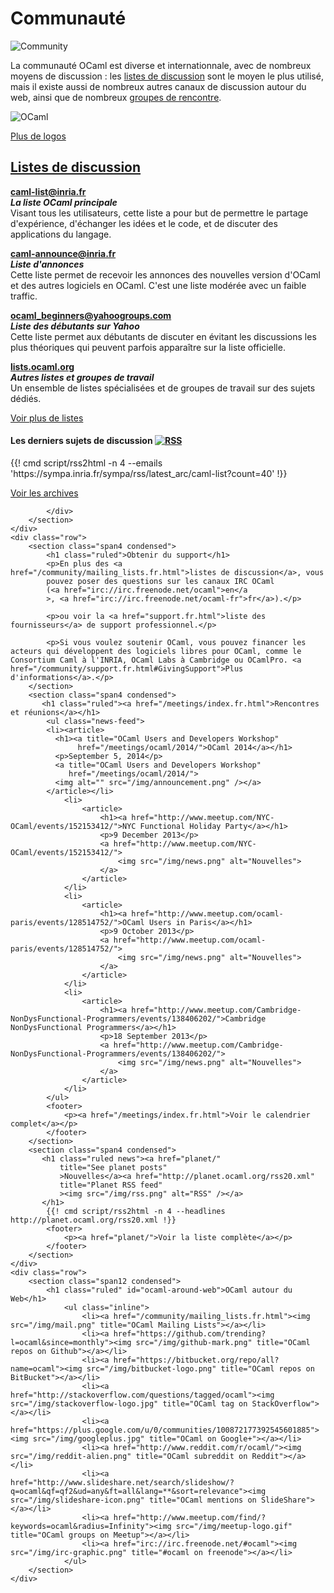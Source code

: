 <!-- ((! set title Communauté !)) ((! set community !)) ((! set nobreadcrumb !)) -->

<div class="container">
    <h1>Communauté</h1>
    <div class="row">
        <div class="span2">
            <img src="/img/community-large.png" alt="Community">
        </div>
        <section id="community-leader" class="span6">
            <p>La communauté OCaml est diverse et internationnale, avec de nombreux moyens de discussion : les <a href="mailing_lists.fr.html">listes de discussion</a> sont le moyen le plus utilisé, mais il existe aussi de nombreux autres canaux de discussion autour du web, ainsi que de nombreux <a href="/meetings/index.fr.html">groupes de rencontre</a>.</p>
        </section>
        <div class="span4">
            <img src="/img/ocaml-large.png" alt="OCaml">
            <p><a href="/docs/logos.html">Plus de logos</a></p>
        </div>
    </div>
    <div class="row">
        <section class="span12 condensed">
            <h1 class="ruled"><a href="mailing_lists.fr.html">Listes de discussion</a></h1>
            <div class="row">
            <section class="span4 condensed">
                <p><strong><a href="https://sympa.inria.fr/sympa/arc/caml-list">caml-list@inria.fr</a></strong><br />
                <strong><em>La liste OCaml principale</em></strong><br />
                Visant tous les utilisateurs, cette liste a pour but de permettre le partage d'expérience, d'échanger les idées et le code, et de discuter des applications du langage.</p>
                <p><strong><a href="http://yquem.inria.fr/cgi-bin/mailman/listinfo/caml-announce">caml-announce@inria.fr</a></strong><br />
                <strong><em>Liste d'annonces</em></strong><br />
                Cette liste permet de recevoir les annonces des nouvelles version d'OCaml et des autres logiciels en OCaml. C'est une liste modérée avec un faible traffic.</p>
            </section>
            <section class="span4 condensed">
                <p><strong><a href="http://groups.yahoo.com/neo/groups/ocaml_beginners/info">ocaml_beginners@yahoogroups.com</a></strong><br />
                <strong><em>Liste des débutants sur Yahoo</em></strong><br />
                Cette liste permet aux débutants de discuter en évitant les discussions les plus théoriques qui peuvent parfois apparaître sur la liste officielle.</p>
                <p><strong><a href="http://lists.ocaml.org">lists.ocaml.org</a></strong><br />
                <strong><em>Autres listes et groupes de travail</em></strong><br />
                Un ensemble de listes spécialisées et de groupes de travail sur des sujets dédiés.</p>
                <footer>
                  <p><a href="/community/mailing_lists.fr.html">Voir plus de listes</a></p>
                </footer>
            </section>
            <section class="span4 condensed">
                <h4 class="news" >Les derniers sujets de discussion
				<a href="https://sympa.inria.fr/sympa/rss/latest_arc/caml-list?count=40"
				target="_blank"
				title="Email RSS feed"
				><img src="/img/rss.png" alt="RSS" /></a></h4>
                {{! cmd script/rss2html -n 4 --emails 'https://sympa.inria.fr/sympa/rss/latest_arc/caml-list?count=40' !}}
            <footer>
                <p><a href="https://sympa.inria.fr/sympa/arc/caml-list/">Voir les archives</a></p>
            </footer>
            </section>

            </div>
        </section>
    </div>
    <div class="row">
        <section class="span4 condensed">
            <h1 class="ruled">Obtenir du support</h1>
            <p>En plus des <a href="/community/mailing_lists.fr.html">listes de discussion</a>, vous
            pouvez poser des questions sur les canaux IRC OCaml
            (<a href="irc://irc.freenode.net/ocaml">en</a
			>, <a href="irc://irc.freenode.net/ocaml-fr">fr</a>).</p>

            <p>ou voir la <a href="support.fr.html">liste des fournisseurs</a> de support professionnel.</p>

            <p>Si vous voulez soutenir OCaml, vous pouvez financer les acteurs qui développent des logiciels libres pour OCaml, comme le Consortium Caml à l'INRIA, OCaml Labs à Cambridge ou OCamlPro. <a href="/community/support.fr.html#GivingSupport">Plus d'informations</a>.</p>
        </section>
        <section class="span4 condensed">
           <h1 class="ruled"><a href="/meetings/index.fr.html">Rencontres et réunions</a></h1>
            <ul class="news-feed">
			<li><article>
			  <h1><a title="OCaml Users and Developers Workshop"
			       href="/meetings/ocaml/2014/">OCaml 2014</a></h1>
			  <p>September 5, 2014</p>
			  <a title="OCaml Users and Developers Workshop"
			     href="/meetings/ocaml/2014/">
			  <img alt="" src="/img/announcement.png" /></a>
			</article></li>
			    <li>
                    <article>
                        <h1><a href="http://www.meetup.com/NYC-OCaml/events/152153412/">NYC Functional Holiday Party</a></h1>
                        <p>9 December 2013</p>
                        <a href="http://www.meetup.com/NYC-OCaml/events/152153412/">
                            <img src="/img/news.png" alt="Nouvelles">
                        </a>
                    </article>
                </li>
                <li>
                    <article>
                        <h1><a href="http://www.meetup.com/ocaml-paris/events/128514752/">OCaml Users in Paris</a></h1>
                        <p>9 October 2013</p>
                        <a href="http://www.meetup.com/ocaml-paris/events/128514752/">
                            <img src="/img/news.png" alt="Nouvelles">
                        </a>
                    </article>
                </li>
                <li>
                    <article>
                        <h1><a href="http://www.meetup.com/Cambridge-NonDysFunctional-Programmers/events/138406202/">Cambridge NonDysFunctional Programmers</a></h1>
                        <p>18 September 2013</p>
                        <a href="http://www.meetup.com/Cambridge-NonDysFunctional-Programmers/events/138406202/">
                            <img src="/img/news.png" alt="Nouvelles">
                        </a>
                    </article>
                </li>
            </ul>
            <footer>
                <p><a href="/meetings/index.fr.html">Voir le calendrier complet</a></p>
            </footer>
        </section>
        <section class="span4 condensed">
           <h1 class="ruled news"><a href="planet/"
		       title="See planet posts"
			   >Nouvelles</a><a href="http://planet.ocaml.org/rss20.xml"
			   title="Planet RSS feed"
			   ><img src="/img/rss.png" alt="RSS" /></a>
		   </h1>
            {{! cmd script/rss2html -n 4 --headlines http://planet.ocaml.org/rss20.xml !}}
            <footer>
                <p><a href="planet/">Voir la liste complète</a></p>
            </footer>
        </section>
    </div>
    <div class="row">
        <section class="span12 condensed">
            <h1 class="ruled" id="ocaml-around-web">OCaml autour du Web</h1>
                <ul class="inline">
                    <li><a href="/community/mailing_lists.fr.html"><img src="/img/mail.png" title="OCaml Mailing Lists"></a></li>
                    <li><a href="https://github.com/trending?l=ocaml&since=monthly"><img src="/img/github-mark.png" title="OCaml repos on Github"></a></li>
                    <li><a href="https://bitbucket.org/repo/all?name=ocaml"><img src="/img/bitbucket-logo.png" title="OCaml repos on BitBucket"></a></li>                
                    <li><a href="http://stackoverflow.com/questions/tagged/ocaml"><img src="/img/stackoverflow-logo.jpg" title="OCaml tag on StackOverflow"></a></li>
                    <li><a href="https://plus.google.com/u/0/communities/100872177392545601885"><img src="/img/googleplus.jpg" title="OCaml on Google+"></a></li>
                    <li><a href="http://www.reddit.com/r/ocaml/"><img src="/img/reddit-alien.png" title="OCaml subreddit on Reddit"></a></li>
                    <li><a href="http://www.slideshare.net/search/slideshow/?q=ocaml&qf=qf2&ud=any&ft=all&lang=**&sort=relevance"><img src="/img/slideshare-icon.png" title="OCaml mentions on SlideShare"></a></li>
                    <li><a href="http://www.meetup.com/find/?keywords=ocaml&radius=Infinity"><img src="/img/meetup-logo.gif" title="OCaml groups on Meetup"></a></li>
                    <li><a href="irc://irc.freenode.net/#ocaml"><img src="/img/irc-graphic.png" title="#ocaml on freenode"></a></li>
                </ul>
        </section>
    </div>
</div>
